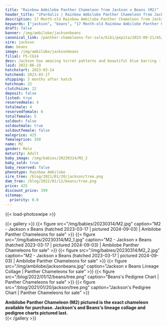 ```yaml
---
title: "Rainbow Ambilobe Panther Chameleon from Jackson x Beans (M2)"
header_title: "iPardalis | Rainbow Ambilobe Panther Chameleon from Jackson x Beans | M2"
description: 17 Month-old Rainbow Ambilobe Panther Chameleon from Jackson and Beans. Jackson has amazing turret patterns and beautiful blue barring - wonderful ybbb potential :) We've included sire and dam dendrograms if available, but you can view our Jackson or Beans breeder pages for more information.
keywords: ["jackson", "beans", "17 Month-old Rainbow Ambilobe Panther Chameleon", "baby chameleons for sale", "buy panther chameleon", "panther for sale", "ambilobe panther chameleons for sale", "ambilobe panther chameleon for sale"]
draft: false
banner: /img/ambilobe/jacksonbeans
canonical_link: /panther-chameleons-for-sale/bibi/pepita/2023-09-21/m5/
sire: jackson
dam: beans
image: /img/ambilobe/jacksonbeans
filial: F5-CG14
desc: Jackson has amazing turret patterns and beautiful blue barring - wonderful ybbb potential :)
laid: 2022-06-19
hatchstart: 2023-03-14
hatchend: 2023-03-17
shipping: 3 months after hatch
hatchnum: 22
clutchsize: 22
deposit: false
listed: true
reservedmale: 4
totalmale: 4
reservedfemale: 0
totalfemale: 5
soldout: false
soldoutmale: true
soldoutfemale: false
maleprice: 425
femaleprice: 350
name: M2
gender: Male
maturity: Adult
baby_image: /img/babies/20230314/M2_2
baby_sold: true
baby_reserved: false
phenotype: Rainbow Ambilobe
sire_tree: /blog/2021/01/20/jackson/tree.png
dam_tree: /blog/2022/01/12/beans/tree.png
price: 425
discount_price: 399
sitemap: 
  priority: 0.0
---
```


{{< load-photoswipe >}}

{{< gallery >}}
  {{< figure src="/img/babies/20230314/M2.jpg" caption="M2 - Jackson x Beans (hatched 2023-03-17 | pictured 2024-09-03) | Ambilobe Panther Chameleons for sale" >}}
  {{< figure src="/img/babies/20230314/M2_1.jpg" caption="M2 - Jackson x Beans (hatched 2023-03-17 | pictured 2024-09-03) | Ambilobe Panther Chameleons for sale" >}}
  {{< figure src="/img/babies/20230314/M2_2.jpg" caption="M2 - Jackson x Beans (hatched 2023-03-17 | pictured 2024-09-03) | Ambilobe Panther Chameleons for sale" >}}
  {{< figure src="/img/ambilobe/jacksonbeans.jpg" caption="Jackson x Beans Lineage Collage | Panther Chameleons for sale" >}}
  {{< figure src="/blog/2022/01/12/beans/tree.png" caption="Beans's Pedigree Chart | Panther Chameleons for sale" >}}
  {{< figure src="/blog/2021/01/20/jackson/tree.png" caption="Jackson's Pedigree Chart | Panther Chameleons for sale" >}}
  <figcaption itemprop="description"><strong>Ambilobe Panther Chameleon (M2) pictured is the exact chameleon available for purchase. Jackson's and Beans's lineage collage and pedigree charts pictured last.</strong></figcaption>
{{< /gallery >}}
